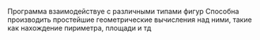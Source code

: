 Программа взаимодействуе с различными типами фигур
Способна производить простейшие геометрические вычисления над ними, такие как нахождение пириметра, площади и тд
